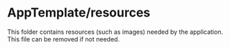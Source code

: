 # AppTemplate/resources

This folder contains resources (such as images) needed by the application. This file can
be removed if not needed.
